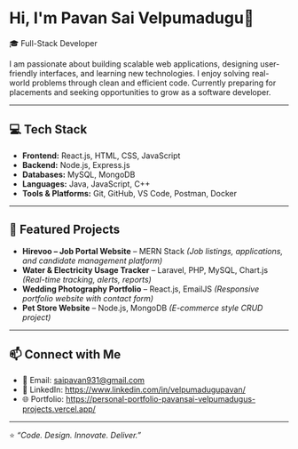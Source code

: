 # Hi, I'm Pavan Sai Velpumadugu👋  

🎓 Full-Stack Developer  

I am passionate about building scalable web applications, designing user-friendly interfaces, and learning new technologies. I enjoy solving real-world problems through clean and efficient code. Currently preparing for placements and seeking opportunities to grow as a software developer.  

---

## 💻 Tech Stack  
- **Frontend:** React.js, HTML, CSS, JavaScript  
- **Backend:** Node.js, Express.js  
- **Databases:** MySQL, MongoDB  
- **Languages:** Java, JavaScript, C++  
- **Tools & Platforms:** Git, GitHub, VS Code, Postman, Docker   

---

## 📌 Featured Projects 
- **Hirevoo – Job Portal Website** – MERN Stack *(Job listings, applications, and candidate management platform)* 
- **Water & Electricity Usage Tracker** – Laravel, PHP, MySQL, Chart.js *(Real-time tracking, alerts, reports)*  
- **Wedding Photography Portfolio** – React.js, EmailJS *(Responsive portfolio website with contact form)*  
- **Pet Store Website** – Node.js, MongoDB *(E-commerce style CRUD project)*  

---


## 📫 Connect with Me  
- 📧 Email: saipavan931@gmail.com 
- 💼 LinkedIn: https://www.linkedin.com/in/velpumadugupavan/  
- 🌐 Portfolio: https://personal-portfolio-pavansai-velpumadugus-projects.vercel.app/ 

---

⭐ *“Code. Design. Innovate. Deliver.”*  
